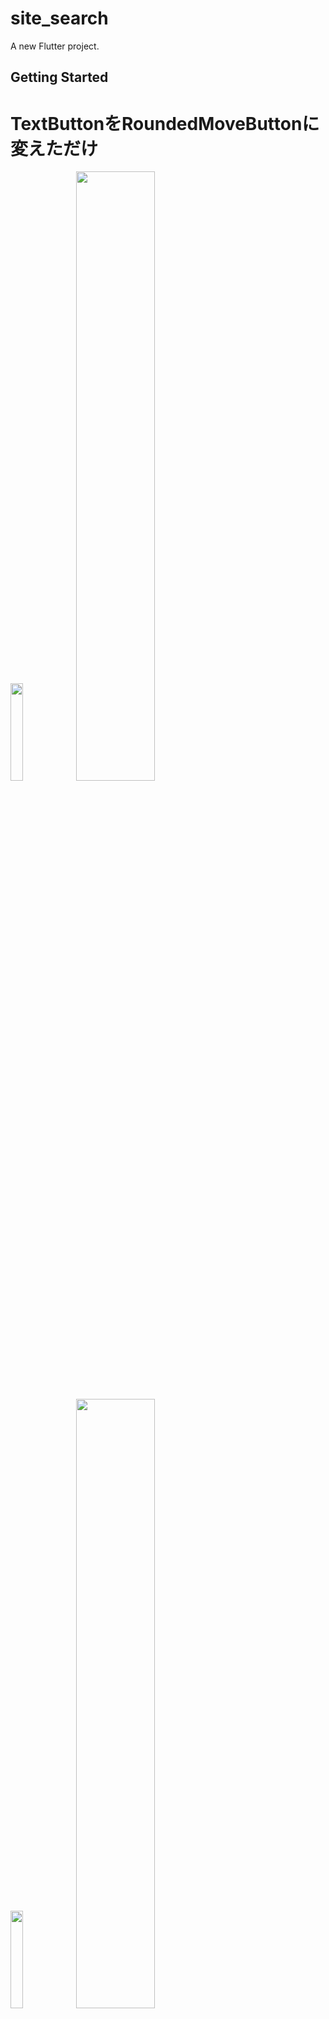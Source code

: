 # site_search

A new Flutter project.

## Getting Started

# TextButtonをRoundedMoveButtonに変えただけ
<p>
  <img src="https://user-images.githubusercontent.com/65322807/212904870-28e37264-876e-4df6-b37f-b17895179d4a.png" width="20%">
  <img src="https://user-images.githubusercontent.com/65322807/212904887-b6c96a54-3a4e-4dd6-aff5-ba8a55b8febd.png" width="50%">
</p>

<p>
  <img src="https://user-images.githubusercontent.com/65322807/212906463-9860820f-81f2-4821-8399-7fe577a0168a.png" width="20%">
  <img src="https://user-images.githubusercontent.com/65322807/212906496-58023bf3-ecc0-416d-905d-c800120db909.png" width="50%">
</p>
